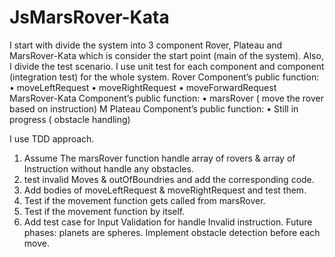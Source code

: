 # JsMarsRover-Kata
I start with divide the system into 3 component Rover, Plateau and MarsRover-Kata which is consider the start point (main of the system). Also, I divide the test scenario. I use unit test for each component and component (integration test) for the whole system.
Rover Component’s public function: 
•	moveLeftRequest
•	moveRightRequest
•	moveForwardRequest
MarsRover-Kata Component’s public function: 
•	marsRover ( move the rover based on instruction)
M Plateau Component’s public function:
•	Still in progress ( obstacle handling)


I use TDD approach. 
1.	Assume The marsRover function handle array of rovers & array of Instruction without handle any obstacles. 
2.	test invalid Moves & outOfBoundries and add the corresponding code. 
3.	Add bodies of moveLeftRequest & moveRightRequest and test them.
4.	Test if the movement function gets called from marsRover.
5.	Test if the movement function by itself.
6.	Add test case for Input Validation for handle Invalid instruction.
Future phases:
planets are spheres.
Implement obstacle detection before each move.
